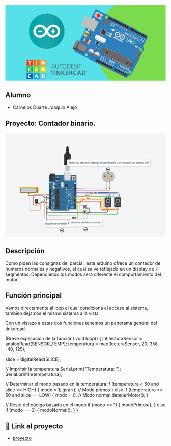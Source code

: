 ![Tinkercad](./img/ArduinoTinkercad.jpg)


## Alumno
- Carnelos Duarte Joaquin Alejo


## Proyecto: Contador binario.
![Tinkercad](./img/arduino-parcial-parte-2.png)


## Descripción
Como piden las consignas del parcial, este arduino ofrece un contador de numeros normales y negativos, el cual se ve reflejado en un display de 7 segmentos.
Dependiendo los modos sera diferente el comportamiento del motor

## Función principal
  Vamos directamente al loop el cual condiciona el acceso al sistema, tambien dejamos el mismo sistema a la vista

  Con un vistazo a estas dos funciones tenemos un panorama general del tinkercad.

(Breve explicación de la función)
  void loop() {
  int lecturaSensor = analogRead(SENSOR_TEMP);
  temperatura = map(lecturaSensor, 20, 358, -40, 125);
  
  slice = digitalRead(SLICE);

  // Imprimir la temperatura
  Serial.print("Temperatura: ");
  Serial.println(temperatura);

  // Determinar el modo basado en la temperatura
  if (temperatura < 50 and slice == HIGH) {
    modo = 1;
    girar(); // Modo primos
  } else if (temperatura >= 50 and slice == LOW) {
    modo = 0;  // Modo normal
    detenerMotor();
  }

  // Resto del código basado en el modo
  if (modo == 1) {
    modoPrimos();
  } else if (modo == 0) {
    modoNormal();
  }
}

## :robot: Link al proyecto
- [proyecto](https://www.tinkercad.com/things/4OrhnDuV6G9?sharecode=cDRavcDf2Z3wmeqXyDsb9cM52B5JimiaCkc3ojObQlo)






